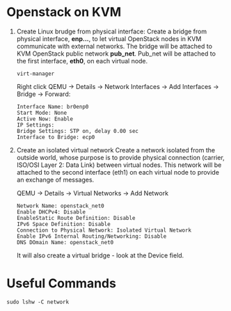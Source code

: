 # Openstack on KVM

1. Create Linux brudge from physical interface:
    Create a bridge from physical interface, **enp...**, to let virtual OpenStack nodes in
    KVM communicate with external networks.
    The bridge will be attached to KVM OpenStack public network **pub_net**.
    Pub_net will be attached to the first interface, **eth0**, on each virtual
    node.

    ```
    virt-manager
    ```
    Right click QEMU -> Details -> Network Interfaces -> Add Interfaces ->
    Bridge -> Forward:
    ```
    Interface Name: br0enp0
    Start Mode: None
    Active Now: Enable
    IP Settings: 
    Bridge Settings: STP on, delay 0.00 sec
    Interface to Bridge: ecp0
    ```

2. Create an isolated virtual network
    Create a network isolated from the outside world, whose purpose is to
    provide physical connection (carrier, ISO/OSI Layer 2: Data Link) between
    virtual nodes.
    This network will be attached to the second interface (eth1) on each
    virtual node to provide an exchange of messages.

    QEMU -> Details -> Virtual Networks -> Add Network

    ```
    Network Name: openstack_net0
    Enable DHCPv4: Disable
    EnableStatic Route Definition: Disable
    IPv6 Space Definition: Disable
    Connection to Physical Network: Isolated Virtual Network
    Enable IPv6 Internal Routing/Networking: Disable
    DNS DOmain Name: openstack_net0
    ```
    It will also create a virtual bridge - look at the Device field.


# Useful Commands
```
sudo lshw -C network
```
